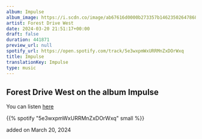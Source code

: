 ```yaml
---
album: Impulse
album_image: https://i.scdn.co/image/ab67616d0000b273357b1462350264786866deb2
artist: Forest Drive West
date: 2024-03-20 21:51:17+00:00
draft: false
duration: 441871
preview_url: null
spotify_url: https://open.spotify.com/track/5e3wxpmWxURRMnZxDOrWxq
title: Impulse
translationKey: Impulse
type: music
---
```


## Forest Drive West on the album Impulse

You can listen [here](https://open.spotify.com/track/5e3wxpmWxURRMnZxDOrWxq)

{{% spotify "5e3wxpmWxURRMnZxDOrWxq" small %}}

added on March 20, 2024